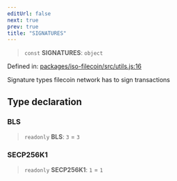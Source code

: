 ```yaml
---
editUrl: false
next: true
prev: true
title: "SIGNATURES"
---
```


> `const` **SIGNATURES**: `object`

Defined in: [packages/iso-filecoin/src/utils.js:16](https://github.com/hugomrdias/filecoin/blob/main/packages/iso-filecoin/src/utils.js#L16)

Signature types filecoin network has to sign transactions

## Type declaration

### BLS

> `readonly` **BLS**: `3` = `3`

### SECP256K1

> `readonly` **SECP256K1**: `1` = `1`
